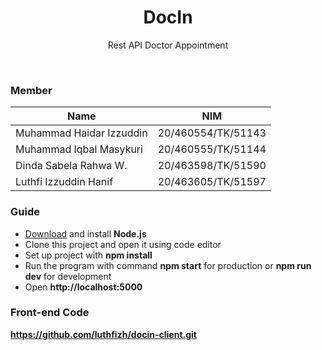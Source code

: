 <h1 align="center">
  DocIn
</h1>

<p align="center">Rest API Doctor Appointment</p><br>

### Member
|   Name     |   NIM     |
|------------|-----------|
| Muhammad Haidar Izzuddin  |   20/460554/TK/51143  |
| Muhammad Iqbal Masykuri   |   20/460555/TK/51144  |
| Dinda Sabela Rahwa W.     |   20/463598/TK/51590  |
| Luthfi Izzuddin Hanif     |   20/463605/TK/51597  |

### Guide

- [Download](https://nodejs.org/en/download/) and install **Node.js**
- Clone this project and open it using code editor
- Set up project with **npm install**
- Run the program with command **npm start** for production or **npm run dev** for development
- Open **http://localhost:5000**

### Front-end Code
**https://github.com/luthfizh/docin-client.git**
